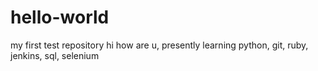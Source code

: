# hello-world
my first test repository
hi how are u, presently learning
python, git, ruby, jenkins, sql, selenium
